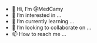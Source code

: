 - 👋 Hi, I’m @MedCamy
- 👀 I’m interested in ...
- 🌱 I’m currently learning ...
- 💞️ I’m looking to collaborate on ...
- 📫 How to reach me ...

<!---
MedCamy/MedCamy is a ✨ special ✨ repository because its `README.md` (this file) appears on your GitHub profile.
You can click the Preview link to take a look at your changes.
--->
